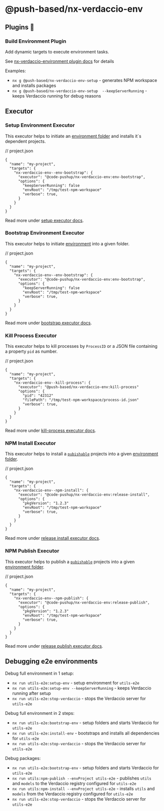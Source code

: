 # @push-based/nx-verdaccio-env

## Plugins 🔌

### Build Environment Plugin

Add dynamic targets to execute environment tasks.

See [nx-verdaccio-environment plugin docs](./src/plugin/README.md) for details

Examples:

- `nx g @push-based/nx-verdaccio-env-setup` - generates NPM workspace and installs packages
- `nx g @push-based/nx-verdaccio-env-setup  --keepServerRunning` - keeps Verdaccio running for debug reasons

## Executor

### Setup Environment Executor

This executor helps to initiate an [environment folder](../../../../../README.md#-environment-folders-to-isolate-files-during-e2e-tests) and installs it`s dependent projects.

// project.json

```jsonc
{
  "name": "my-project",
  "targets": {
    "nx-verdaccio-env--env-bootstrap": {
      "executor": "@code-pushup/nx-verdaccio-env:env-bootstrap",
      "options": {
        "keepServerRunning": false
        "envRoot": "/tmp/test-npm-workspace"
        "verbose": true,
      }
    }
  }
}
```

Read more under [setup executor docs](./projects/nx-verdaccio-env/src/executors/setup/README.md).

### Bootstrap Environment Executor

This executor helps to initiate [environment](../../../../../README.md#-environment-folders-to-isolate-files-during-e2e-tests) into a given folder.

// project.json

```jsonc
{
  "name": "my-project",
  "targets": {
    "nx-verdaccio-env--env-bootstrap": {
      "executor": "@code-pushup/nx-verdaccio-env:env-bootstrap",
      "options": {
        "keepServerRunning": false
        "envRoot": "/tmp/test-npm-workspace"
        "verbose": true,
      }
    }
  }
}
```

Read more under [bootstrap executor docs](./projects/nx-verdaccio-env/src/executors/bootstrap/README.md).

### Kill Process Executor

This executor helps to kill processes by `ProcessID` or a JSON file containing a property `pid` as number.

// project.json

```jsonc
{
  "name": "my-project",
  "targets": {
    "nx-verdaccio-env--kill-process": {
      "executor": "@push-based/nx-verdaccio-env:kill-process"
      "options": {
        "pid": "42312"
        "filePath": "/tmp/test-npm-workspace/process-id.json"
        "verbose": true,
      }
    }
  }
}
```

Read more under [kill-process executor docs](./projects/nx-verdaccio-env/src/executors/kill-process/README.md).

### NPM Install Executor

This executor helps to install a [`pubishable`](../../../../../README.md#fine-grained-selection-of-publishable-projects) projects into a given [environment folder](../../../../../README.md#-environment-folders-to-isolate-files-during-e2e-tests).

// project.json

```jsonc
{
  "name": "my-project",
  "targets": {
    "nx-verdaccio-env--npm-install": {
      "executor": "@code-pushup/nx-verdaccio-env:release-install",
      "options": {
        "pkgVersion": "1.2.3"
        "envRoot": "/tmp/test-npm-workspace"
        "verbose": true,
      }
    }
  }
}
```

Read more under [release install executor docs](./projects/nx-verdaccio-env/src/executors/npm-install/README.md).

### NPM Publish Executor

This executor helps to publish a [`pubishable`](../../../../../README.md#fine-grained-selection-of-publishable-projects) projects into a given [environment folder](../../../../../README.md#-environment-folders-to-isolate-files-during-e2e-tests).

// project.json

```jsonc
{
  "name": "my-project",
  "targets": {
    "nx-verdaccio-env--npm-publish": {
      "executor": "@code-pushup/nx-verdaccio-env:release-publish",
      "options": {
        "pkgVersion": "1.2.3"
        "envRoot": "/tmp/test-npm-workspace"
        "verbose": true,
      }
    }
  }
}
```


Read more under [release publish executor docs](./projects/nx-verdaccio-env/src/executors/npm-publish/README.md).

## Debugging e2e environments

Debug full environment in 1 setup:

- `nx run utils-e2e:setup-env` - setup environment for `utils-e2e`
- `nx run utils-e2e:setup-env --keepServerRunning` - keeps Verdaccio running after setup
- `nx run utils-e2e:stop-verdaccio` - stops the Verdaccio server for `utils-e2e`

Debug full environment in 2 steps:

- `nx run utils-e2e:bootstrap-env` - setup folders and starts Verdaccio for `utils-e2e`
- `nx run utils-e2e:install-env` - bootstraps and installs all dependencies for `utils-e2e`
- `nx run utils-e2e:stop-verdaccio` - stops the Verdaccio server for `utils-e2e`

Debug packages:

- `nx run utils-e2e:bootstrap-env` - setup folders and starts Verdaccio for `utils-e2e`
- `nx run utils:npm-publish --envProject utils-e2e` - publishes `utils` and `models` to the Verdaccio registry configured for `utils-e2e`
- `nx run utils:npm-install --envProject utils-e2e` - installs `utils` and `models` from the Verdaccio registry configured for `utils-e2e`
- `nx run utils-e2e:stop-verdaccio` - stops the Verdaccio server for `utils-e2e`
